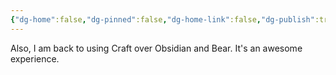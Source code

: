 ```yaml
---
{"dg-home":false,"dg-pinned":false,"dg-home-link":false,"dg-publish":true,"tags":["dgblip"],"disabled rules":["yaml-title","yaml-title-alias","file-name-heading"],"title":"philipp on mastodon @ 2024-06-26","created-date":"2024-06-26T17:49:06","id":112684180835230050,"updated-date":"2025-05-02T08:50:44","dg-path":"blips/112684180835230055.md","permalink":"/blips/112684180835230055/","dgPassFrontmatter":true}
---
```



Also, I am back to using Craft over Obsidian and Bear. It's an awesome experience.



